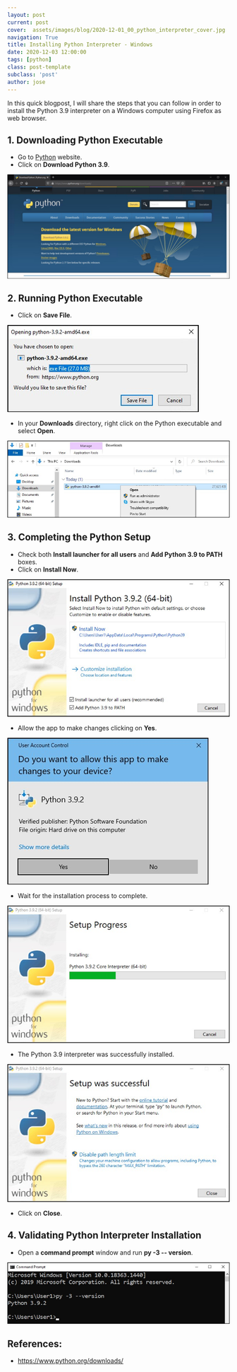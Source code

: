 ```yaml
---
layout: post
current: post
cover:  assets/images/blog/2020-12-01_00_python_interpreter_cover.jpg
navigation: True
title: Installing Python Interpreter - Windows
date: 2020-12-03 12:00:00
tags: [python]
class: post-template
subclass: 'post'
author: jose
---
```


In this quick blogpost, I will share the steps that you can follow in order to install the Python 3.9 interpreter on a Windows computer using Firefox as web browser.

## 1. Downloading Python Executable
* Go to [Python](https://www.python.org/downloads/) website.
* Click on **Download Python 3.9**.

![](assets/images/blog/2020-12-01_01_python_interpreter_download.jpg)

## 2. Running Python Executable
* Click on **Save File**.

![](assets/images/blog/2020-12-01_02_python_interpreter_save_file.jpg)

* In your **Downloads** directory, right click on the Python executable and select **Open**.

![](assets/images/blog/2020-12-01_03_python_interpreter_open_executable.jpg)

## 3. Completing the Python Setup

* Check both **Install launcher for all users** and **Add Python 3.9 to PATH** boxes.
* Click on **Install Now**.

![](assets/images/blog/2020-12-01_04_python_setup_install.jpg)

* Allow the app to make changes clicking on **Yes**.

![](assets/images/blog/2020-12-01_05_python_make_changes.jpg)

* Wait for the installation process to complete.

![](assets/images/blog/2020-12-01_06_python_wait_installation_process.jpg)

* The Python 3.9 interpreter was successfully installed.

![](assets/images/blog/2020-12-01_07_python_successful_installation.jpg)

* Click on **Close**.

## 4. Validating Python Interpreter Installation

* Open a **command prompt** window and run **py -3 -- version**.

![](assets/images/blog/2020-12-01_08_python_installation_validation.jpg)

## References:

*  https://www.python.org/downloads/

